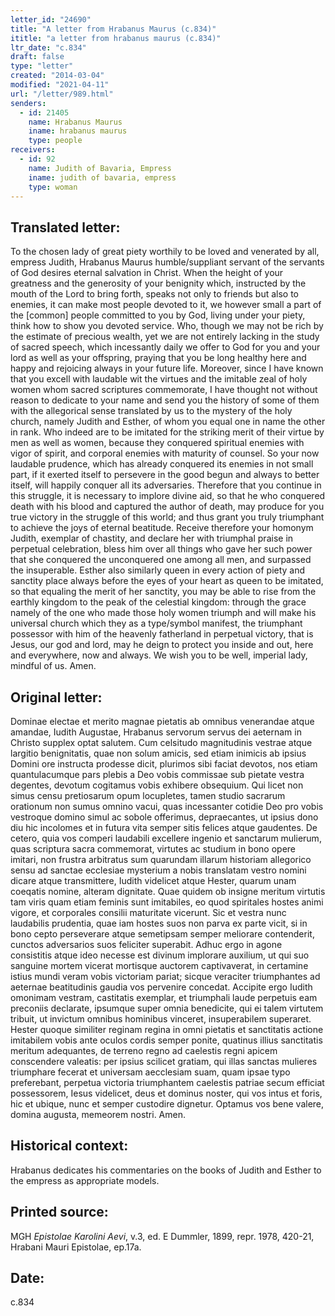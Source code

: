```yaml
---
letter_id: "24690"
title: "A letter from Hrabanus Maurus (c.834)"
ititle: "a letter from hrabanus maurus (c.834)"
ltr_date: "c.834"
draft: false
type: "letter"
created: "2014-03-04"
modified: "2021-04-11"
url: "/letter/989.html"
senders:
  - id: 21405
    name: Hrabanus Maurus
    iname: hrabanus maurus
    type: people
receivers:
  - id: 92
    name: Judith of Bavaria, Empress
    iname: judith of bavaria, empress
    type: woman
---
```

<h2> Translated letter:</h2>To the chosen lady of great piety worthily to be loved and venerated by all, empress Judith, Hrabanus Maurus humble/suppliant servant of the servants of God desires eternal salvation in Christ.
When the height of your greatness and the generosity of your benignity which, instructed by the mouth of the Lord to bring forth, speaks not only to friends but also to enemies, it can make most people devoted to it, we however small a part of the [common] people committed to you by God, living under your piety, think how to show you devoted service.  Who, though we may not be rich by the estimate of precious wealth, yet we are not entirely lacking in the study of sacred speech, which incessantly daily we offer to God for you and your lord as well as your offspring, praying that you be long healthy here and happy and rejoicing always in your future life.
Moreover, since I have known that you excell with laudable wit the virtues and the imitable zeal of holy women whom sacred scriptures commemorate, I have thought not without reason to dedicate to your name and send you the history of some of them with the allegorical sense translated by us to the mystery of the holy church, namely Judith and Esther, of whom you equal one in name the other in rank.  Who indeed are to be imitated for the striking merit of their virtue by men as well as women, because they conquered spiritual enemies with vigor of spirit, and corporal enemies with maturity of counsel.  So your now laudable prudence, which has already conquered its enemies in not small part, if it exerted itself to persevere in the good begun and always to better itself, will happily conquer all its adversaries.  Therefore that you continue in this struggle, it is necessary to implore divine aid, so that he who conquered death with his blood and captured the author of death,  may produce for you true victory in the struggle of this world; and thus grant you truly triumphant to achieve the joys of eternal beatitude.
Receive therefore your homonym Judith, exemplar of chastity, and declare her with triumphal praise in perpetual celebration, bless him over all things who gave her such power that she conquered the unconquered one among all men, and surpassed the insuperable.  Esther also similarly queen in every action of piety and sanctity place always before the eyes of your heart as queen to be imitated, so that equaling the merit of her sanctity, you may be able to rise from the earthly kingdom to the peak of the celestial kingdom:  through the grace namely of the one who made those holy women triumph and will make his universal church which they as a type/symbol manifest,  the triumphant possessor with him of the heavenly fatherland in perpetual victory, that is Jesus, our god and lord, may he deign to protect you inside and out, here and everywhere, now and always.
We wish you to be well, imperial lady, mindful of us.  Amen.
<h2 class="mt-4"> Original letter:</h2>Dominae electae et merito magnae pietatis ab omnibus venerandae atque amandae, Iudith Augustae, Hrabanus servorum servus dei aeternam in Christo supplex optat salutem.
Cum celsitudo magnitudinis vestrae atque largitio benignitatis, quae non solum amicis, sed etiam inimicis ab ipsius Domini ore instructa prodesse dicit, plurimos sibi faciat devotos, nos etiam quantulacumque pars plebis a Deo vobis commissae sub pietate vestra degentes, devotum cogitamus vobis exhibere obsequium.  Qui licet non simus censu pretiosarum opum locupletes, tamen studio sacrarum orationum non sumus omnino vacui, quas incessanter cotidie Deo pro vobis vestroque domino simul ac sobole offerimus, depraecantes, ut ipsius dono diu hic incolomes et in futura vita semper sitis felices atque gaudentes.
De cetero, quia vos comperi laudabili excellere ingenio et sanctarum mulierum, quas scriptura sacra commemorat, virtutes ac studium in bono opere imitari, non frustra arbitratus sum quarundam illarum historiam allegorico sensu ad sanctae ecclesiae mysterium a nobis translatam vestro nomini dicare atque transmittere, Iudith videlicet atque Hester, quarum unam coeqatis nomine, alteram dignitate.  Quae quidem ob insigne meritum virtutis tam viris quam etiam feminis sunt imitabiles, eo quod spiritales hostes animi vigore, et corporales consilii maturitate vicerunt.  Sic et vestra nunc laudabilis prudentia, quae iam hostes suos non parva ex parte vicit, si in bono cepto perseverare atque semetipsam semper meliorare contenderit, cunctos adversarios suos feliciter superabit.  Adhuc ergo in agone consistitis atque ideo necesse est divinum implorare auxilium, ut qui suo sanguine mortem vicerat mortisque auctorem captivaverat, in certamine istius mundi veram vobis victoriam pariat; sicque veraciter triumphantes ad aeternae beatitudinis gaudia vos pervenire concedat.
Accipite ergo Iudith omonimam vestram, castitatis exemplar, et triumphali laude perpetuis eam preconiis declarate, ipsumque super omnia benedicite, qui ei talem virtutem tribuit, ut invictum omnibus hominibus vinceret, insuperabilem superaret.  Hester quoque similiter reginam regina in omni pietatis et sanctitatis actione imitabilem vobis ante oculos cordis semper ponite, quatinus illius sanctitatis meritum adequantes, de terreno regno ad caelestis regni apicem conscendere valeatis:  per ipsius scilicet gratiam, qui illas sanctas mulieres triumphare fecerat et universam aecclesiam suam, quam ipsae typo preferebant, perpetua victoria triumphantem caelestis patriae secum efficiat possessorem, Iesus videlicet, deus et dominus noster, qui vos intus et foris, hic et ubique, nunc et semper custodire dignetur.
Optamus vos bene valere, domina augusta, memeorem nostri.  Amen.
<h2 class="mt-4"> Historical context:</h2>Hrabanus dedicates his commentaries on the books of Judith and Esther to the empress as appropriate models.
<h2 class="mt-4"> Printed source:</h2><p>MGH <em>Epistolae Karolini Aevi</em>, v.3, ed. E Dummler, 1899, repr. 1978, 420-21, Hrabani Mauri Epistolae, ep.17a.</p><h2 class="mt-4"> Date:</h2>c.834